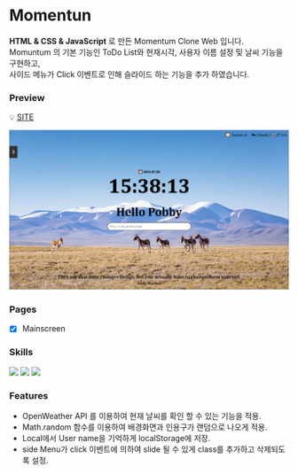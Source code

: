 # Momentun

**HTML & CSS & JavaScript** 로 만든 Momentum Clone Web 입니다.<br>
Momuntum 의 기본 기능인 ToDo List와 현재시각, 사용자 이름 설정 및 날씨 기능을 구현하고, <br>
사이드 메뉴가 Click 이벤트로 인해 슬라이드 하는 기능을 추가 하였습니다. 

### Preview

💡 [SITE](https://chaeikim-tech.github.io/momentun/)



![mainscreen](/img/mainscreen.png)


### Pages

- [x] Mainscreen

### Skills

<span><img src="https://img.shields.io/badge/html-E34F26?style=for-the-badge&logo=html5&logoColor=white"></span>
<span><img src="https://img.shields.io/badge/css-1572B6?style=for-the-badge&logo=css3&logoColor=white"></span>
<span><img src="https://img.shields.io/badge/javascript-F7DF1E?style=for-the-badge&logo=javascript&logoColor=black"></span>

### Features

* OpenWeather API 를 이용하여 현재 날씨를 확인 할 수 있는 기능을 적용.
* Math.random 함수를 이용하여 배경화면과 인용구가 랜덤으로 나오게 적용.
* Local에서 User name을 기억하게 localStorage에 저장.
* side Menu가 click 이벤트에 의하여 slide 될 수 있게 class를 추가하고 삭제되도록 설정.


